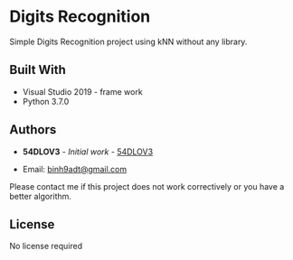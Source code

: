 # Digits Recognition

Simple Digits Recognition project using kNN without any library.

## Built With

* Visual Studio 2019 - frame work
* Python 3.7.0

## Authors

* **54DLOV3** - *Initial work* - [54DLOV3](https://https://github.com/54DL0V3)

* Email: binh9adt@gmail.com

Please contact me if this project does not work correctively or you have a better algorithm.

## License

No license required

